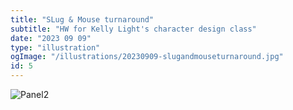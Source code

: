 ```yaml
---
title: "SLug & Mouse turnaround"
subtitle: "HW for Kelly Light's character design class"
date: "2023 09 09"
type: "illustration"
ogImage: "/illustrations/20230909-slugandmouseturnaround.jpg"
id: 5
---
```


![Panel2](/illustrations/20230909-slugandmouseturnaround.jpg)

